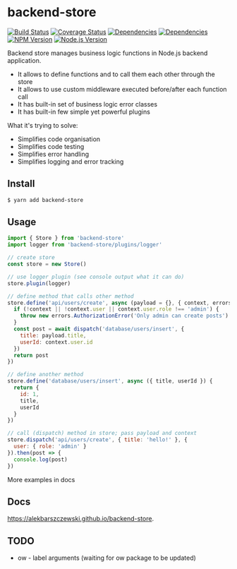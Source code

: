 # backend-store

[![Build Status](https://travis-ci.org/alekbarszczewski/backend-store.svg?branch=master)](https://travis-ci.org/alekbarszczewski/backend-store)
[![Coverage Status](https://coveralls.io/repos/github/alekbarszczewski/backend-store/badge.svg)](https://coveralls.io/github/alekbarszczewski/backend-store)
[![Dependencies](https://david-dm.org/alekbarszczewski/backend-store.svg)](https://david-dm.org/alekbarszczewski/backend-store)
[![Dependencies](https://david-dm.org/alekbarszczewski/backend-store/dev-status.svg)](https://david-dm.org/alekbarszczewski/backend-store?type=dev)
[![NPM Version](https://img.shields.io/npm/v/backend-store.svg)]()
[![Node.js Version](https://img.shields.io/node/v/backend-store.svg)]()


Backend store manages business logic functions in Node.js backend application.

* It allows to define functions and to call them each other through the store
* It allows to use custom middleware executed before/after each function call
* It has built-in set of business logic error classes
* It has built-in few simple yet powerful plugins

What it's trying to solve:

* Simplifies code organisation
* Simplifies code testing
* Simplifies error handling
* Simplifies logging and error tracking

## Install

```sh
$ yarn add backend-store
```

## Usage

```js
import { Store } from 'backend-store'
import logger from 'backend-store/plugins/logger'

// create store
const store = new Store()

// use logger plugin (see console output what it can do)
store.plugin(logger)

// define method that calls other method
store.define('api/users/create', async (payload = {}, { context, errors, dispatch }) {
  if (!context || !context.user || context.user.role !== 'admin') {
    throw new errors.AuthorizationError('Only admin can create posts')
  }
  const post = await dispatch('database/users/insert', {
    title: payload.title,
    userId: context.user.id
  })
  return post
})

// define another method
store.define('database/users/insert', async ({ title, userId }) {
  return {
    id: 1,
    title,
    userId
  }
})

// call (dispatch) method in store; pass payload and context
store.dispatch('api/users/create', { title: 'hello!' }, {
  user: { role: 'admin' }
}).then(post => {
  console.log(post)
})
```

More examples in docs

## Docs

https://alekbarszczewski.github.io/backend-store.

## TODO

* ow - label arguments (waiting for ow package to be updated)
